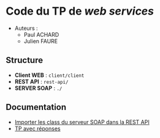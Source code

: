 # Code du TP de *web services* 

* Auteurs : 
  * Paul ACHARD
  * Julien FAURE
  
  
## Structure

* **Client WEB** : `client/client`
* **REST API** : `rest-api/`
* **SERVER SOAP** : `./`

## Documentation

* [Importer les class du serveur SOAP dans la REST API](install-jaja.md)
* [TP avec réponses]()